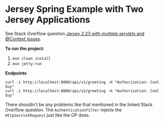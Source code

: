 
# Jersey Spring Example with Two Jersey Applications

See Stack Overflow question [Jersey 2.23 with multiple servlets and @Context issues](https://stackoverflow.com/q/45497396/2587435).


**To run the project:**

1. `mvn clean install`
2. `mvn jetty:run`

**Endpoints**

    curl -i http://localhost:8080/api/v1/greeting -H "Authorization: Cool Guy"
    curl -i http://localhost:8080/api/v2/greeting -H "Authorization: Cool Guy"

There shouldn't be any problems like that mentioned in the linked Stack Overflow question. The `AuthenticationFilter`
injects the `HttpServletRequest` just like the OP does.

